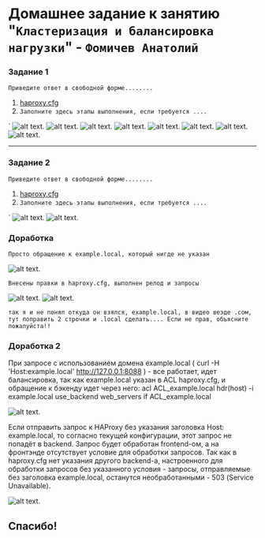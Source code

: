 # Домашнее задание к занятию "`Кластеризация и балансировка нагрузки`" - `Фомичев Анатолий`



### Задание 1

`Приведите ответ в свободной форме........`

1. [haproxy.cfg](https://github.com/SLzDevOps/Netology_cluster-balance2/blob/main/haproxy1.cfg)
2. `Заполните здесь этапы выполнения, если требуется ....`


`
![alt text](https://github.com/SLzDevOps/Netology_cluster-balance2/blob/main/Screenshot_558.png).
![alt text](https://github.com/SLzDevOps/Netology_cluster-balance2/blob/main/Screenshot_559.png).
![alt text](https://github.com/SLzDevOps/Netology_cluster-balance2/blob/main/Screenshot_560.png).
![alt text](https://github.com/SLzDevOps/Netology_cluster-balance2/blob/main/Screenshot_561.png).
![alt text](https://github.com/SLzDevOps/Netology_cluster-balance2/blob/main/Screenshot_562.png).
![alt text](https://github.com/SLzDevOps/Netology_cluster-balance2/blob/main/Screenshot_563.png).
![alt text](https://github.com/SLzDevOps/Netology_cluster-balance2/blob/main/Screenshot_565.png).
![alt text](https://github.com/SLzDevOps/Netology_cluster-balance2/blob/main/Screenshot_567.png).


---

### Задание 2

`Приведите ответ в свободной форме........`

1. [haproxy.cfg](https://github.com/SLzDevOps/Netology_cluster-balance2/blob/main/haproxy2.cfg)
2. `Заполните здесь этапы выполнения, если требуется ....`


`
![alt text](https://github.com/SLzDevOps/Netology_cluster-balance2/blob/main/Screenshot_569.png).
![alt text](https://github.com/SLzDevOps/Netology_cluster-balance2/blob/main/Screenshot_568.png).

### Доработка

`Просто обращение к example.local, который нигде не указан`

![alt text](https://github.com/SLzDevOps/Netology_cluster-balance2/blob/main/Screenshot_572.png).

`Внесены правки в haproxy.cfg, выполнен релод и запросы`

![alt text](https://github.com/SLzDevOps/Netology_cluster-balance2/blob/main/Screenshot_574.png).
![alt text](https://github.com/SLzDevOps/Netology_cluster-balance2/blob/main/Screenshot_576.png).


`так я и не понял откуда он взялся, example.local, в видео везде .сом, тут поправить 2 строчки и .local сделать....
Если не прав, объясните пожалуйста!! `


### Доработка 2


При запросе с использованием домена example.local ( curl -H 'Host:example.local' http://127.0.0.1:8088 ) - все работает, идет балансировка, так как example.local указан в ACL haproxy.cfg, и обращение к бэкенду идет через него:
        acl ACL_example.local hdr(host) -i example.local
        use_backend web_servers if ACL_example.local

![alt text](https://github.com/SLzDevOps/Netology_cluster-balance2/blob/main/Screenshot_577.png).


Если отправить запрос к HAProxy без указания заголовка Host: example.local, то согласно текущей конфигурации, этот запрос не попадёт в backend. Запрос будет обработан frontend-ом, а на фронтэнде отсутствует условие для обработки запросов. Так как в haproxy.cfg нет указания другого backend-а, настроенного для обработки запросов без указанного условия - запросы, отправляемые без заголовка example.local, останутся необработанными - 503 (Service Unavailable).


![alt text](https://github.com/SLzDevOps/Netology_cluster-balance2/blob/main/Screenshot_578.png).



## Спасибо!





